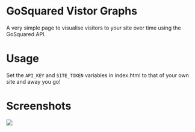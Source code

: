 GoSquared Vistor Graphs
=======================

A very simple page to visualise visitors to your site over time using the GoSquared API.

Usage
=====

Set the ````API_KEY```` and ````SITE_TOKEN```` variables in index.html to that of your own site and away you go!

Screenshots
===========

![](https://github.com/jamesrwhite/GoSquared-Vistor-Graphs/blob/master/screenshot.png?raw=true)
